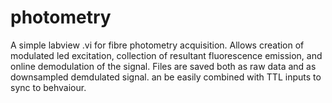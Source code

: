 # photometry

A simple labview .vi for fibre photometry acquisition. Allows creation of modulated led excitation, collection of resultant fluorescence emission, and online demodulation of the signal. Files are saved both as raw data and as downsampled demdulated signal. an be easily combined with TTL inputs to sync to behvaiour.
